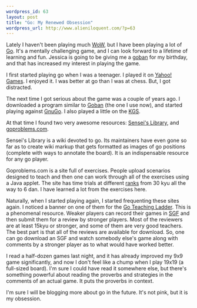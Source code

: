 ```yaml
--- 
wordpress_id: 63
layout: post
title: "Go: My Renewed Obsession"
wordpress_url: http://www.alieniloquent.com/?p=63
---
```

Lately I haven't been playing much <a href="http://www.worldofwarcraft.com">WoW</a>, but I have been playing a lot of <a href="http://en.wikipedia.org/wiki/Go_(board_game)">Go</a>.  It's a mentally challenging game, and I can look forward to a lifetime of learning and fun.  Jessica is going to be giving me a <a href="http://en.wikipedia.org/wiki/Goban">goban</a> for my birthday, and that has increased my interest in playing the game.

I first started playing go when I was a teenager.  I played it on <a href="http://games.yahoo.com/">Yahoo! Games</a>.  I enjoyed it.  I was better at go than I was at chess.  But, I got distracted.

The next time I got serious about the game was a couple of years ago.  I downloaded a program similar to <a href="http://www.sente.ch/software/goban/">Goban</a> (the one I use now), and started playing against <a href="http://www.gnu.org/software/gnugo/">GnuGo</a>.  I also played a little on the <a href="http://kgs.kiseido.com/">KGS</a>.

At that time I found two very awesome resources: <a href="http://senseis.xmp.net/">Sensei's Library</a>, and <a href="http://www.goproblems.com/">goproblems.com</a>.  

Sensei's Library  is a wiki devoted to go.  Its maintainers have even gone so far as to create wiki markup that gets formatted as images of go positions (complete with ways to annotate the board).  It is an indispensable resource for any go player.

Goproblems.com is a site full of exercises.  People upload scenarios designed to teach and then one can work through all of the exercises using a Java applet.  The site has time trials at different <a href="http://senseis.xmp.net/?Rank">ranks</a> from 30 kyu all the way to 6 dan.  I have learned a lot from the exercises here.

Naturally, when I started playing again, I started frequenting these sites again.  I noticed a banner on one of them for the <a href="http://gtl.xmp.net/">Go Teaching Ladder</a>.  This is a phenomenal resource.  Weaker players can record their games in <a href="http://senseis.xmp.net/?SGF">SGF</a> and then submit them for a review by stronger players.  Most of the reviewers are at least 15kyu or stronger, and some of them are very good teachers.  The best part is that all of the reviews are available for download.  So, one can go download an SGF and watch somebody else's game along with comments by a stronger player as to what would have worked better.

I read a half-dozen games last night, and it has already improved my 9x9 game significantly, and now I don't feel like a chump when I play 19x19 (a full-sized board).  I'm sure I could have read it somewhere else, but there's something powerful about reading the proverbs and strategies in the comments of an actual game.  It puts the proverbs in context.

I'm sure I will be blogging more about go in the future.  It's not pink, but it is my obsession.
